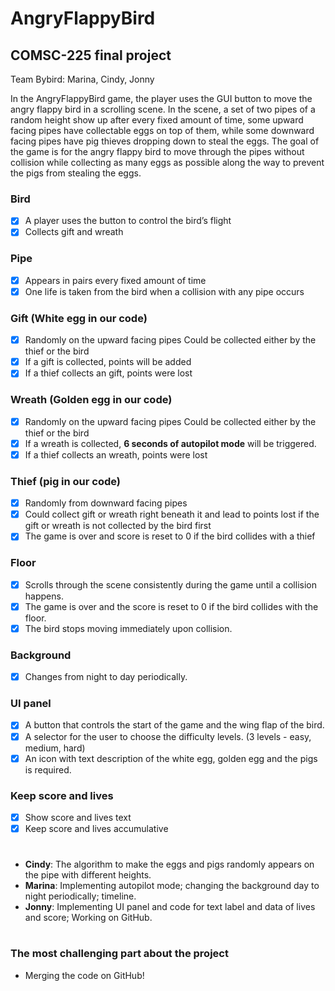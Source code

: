 # AngryFlappyBird
## COMSC-225 final project
Team Bybird: Marina, Cindy, Jonny

In the AngryFlappyBird game, the player uses the GUI button to move the angry flappy bird in a scrolling scene.
In the scene, a set of two pipes of a random height show up after every fixed amount of time, some upward facing pipes have collectable eggs on top of them, while some downward facing pipes have pig thieves dropping down to steal the eggs.
The goal of the game is for the angry flappy bird to move through the pipes without collision while collecting as many eggs as possible along the way to prevent the pigs from stealing the eggs.

### Bird
- [x] A player uses the button to control the bird’s flight
- [x] Collects gift and wreath
### Pipe
- [x] Appears in pairs every fixed amount of time
- [x] One life is taken from the bird when a collision with any pipe occurs
### Gift (White egg in our code)
- [x] Randomly on the upward facing pipes Could be collected either by the thief or the bird
- [x] If a gift is collected, points will be added
- [x] If a thief collects an gift, points were lost
### Wreath (Golden egg in our code)
- [x] Randomly on the upward facing pipes Could be collected either by the thief or the bird
- [x] If a wreath is collected, **6 seconds of autopilot mode** will be triggered.
- [x] If a thief collects an wreath, points were lost
### Thief (pig in our code)
- [x] Randomly from downward facing pipes
- [x] Could collect gift or wreath right beneath it and lead to points lost if the gift or wreath is not collected by the bird first
- [x] The game is over and score is reset to 0 if the bird collides with a thief
### Floor
- [x] Scrolls through the scene consistently during the game until a collision happens.
- [x] The game is over and the score is reset to 0 if the bird collides with the floor.
- [x] The bird stops moving immediately upon collision.
### Background
- [x] Changes from night to day periodically.
### UI panel
- [x] A button that controls the start of the game and the wing flap of the bird.
- [x] A selector for the user to choose the difficulty levels. (3 levels - easy, medium, hard)
- [x] An icon with text description of the white egg, golden egg and the pigs is required.
### Keep score and lives
- [x] Show score and lives text
- [x] Keep score and lives accumulative
# 
- **Cindy**: The algorithm to make the eggs and pigs randomly appears on the pipe with different heights.
- **Marina**: Implementing autopilot mode; changing the background day to night periodically; timeline.
- **Jonny**: Implementing UI panel and code for text label and data of lives and score; Working on GitHub.
# 
### The most challenging part about the project
- Merging the code on GitHub!


